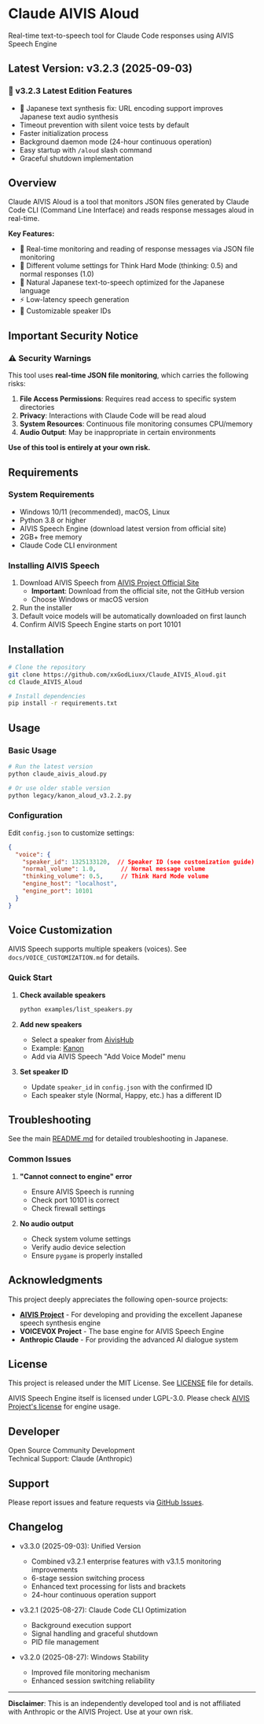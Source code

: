 # Claude AIVIS Aloud

Real-time text-to-speech tool for Claude Code responses using AIVIS Speech Engine

## Latest Version: v3.2.3 (2025-09-03)

### 🎉 v3.2.3 Latest Edition Features
- 🔧 Japanese text synthesis fix: URL encoding support improves Japanese text audio synthesis
- Timeout prevention with silent voice tests by default
- Faster initialization process
- Background daemon mode (24-hour continuous operation)
- Easy startup with `/aloud` slash command
- Graceful shutdown implementation

## Overview

Claude AIVIS Aloud is a tool that monitors JSON files generated by Claude Code CLI (Command Line Interface) and reads response messages aloud in real-time.

**Key Features:**
- 📝 Real-time monitoring and reading of response messages via JSON file monitoring
- 🧠 Different volume settings for Think Hard Mode (thinking: 0.5) and normal responses (1.0)
- 🎯 Natural Japanese text-to-speech optimized for the Japanese language
- ⚡ Low-latency speech generation
- 🔧 Customizable speaker IDs

## Important Security Notice

### ⚠️ Security Warnings

This tool uses **real-time JSON file monitoring**, which carries the following risks:

1. **File Access Permissions**: Requires read access to specific system directories
2. **Privacy**: Interactions with Claude Code will be read aloud
3. **System Resources**: Continuous file monitoring consumes CPU/memory
4. **Audio Output**: May be inappropriate in certain environments

**Use of this tool is entirely at your own risk.**

## Requirements

### System Requirements
- Windows 10/11 (recommended), macOS, Linux
- Python 3.8 or higher
- AIVIS Speech Engine (download latest version from official site)
- 2GB+ free memory
- Claude Code CLI environment

### Installing AIVIS Speech

1. Download AIVIS Speech from [AIVIS Project Official Site](https://aivis-project.com/)
   - **Important**: Download from the official site, not the GitHub version
   - Choose Windows or macOS version
2. Run the installer
3. Default voice models will be automatically downloaded on first launch
4. Confirm AIVIS Speech Engine starts on port 10101

## Installation

```bash
# Clone the repository
git clone https://github.com/xxGodLiuxx/Claude_AIVIS_Aloud.git
cd Claude_AIVIS_Aloud

# Install dependencies
pip install -r requirements.txt
```

## Usage

### Basic Usage

```bash
# Run the latest version
python claude_aivis_aloud.py

# Or use older stable version
python legacy/kanon_aloud_v3.2.2.py
```

### Configuration

Edit `config.json` to customize settings:

```json
{
  "voice": {
    "speaker_id": 1325133120,  // Speaker ID (see customization guide)
    "normal_volume": 1.0,       // Normal message volume
    "thinking_volume": 0.5,     // Think Hard Mode volume
    "engine_host": "localhost",
    "engine_port": 10101
  }
}
```

## Voice Customization

AIVIS Speech supports multiple speakers (voices). See `docs/VOICE_CUSTOMIZATION.md` for details.

### Quick Start

1. **Check available speakers**
   ```bash
   python examples/list_speakers.py
   ```

2. **Add new speakers**
   - Select a speaker from [AivisHub](https://hub.aivis-project.com/)
   - Example: [Kanon](https://hub.aivis-project.com/aivm-models/a670e6b8-0852-45b2-8704-1bc9862f2fe6)
   - Add via AIVIS Speech "Add Voice Model" menu

3. **Set speaker ID**
   - Update `speaker_id` in `config.json` with the confirmed ID
   - Each speaker style (Normal, Happy, etc.) has a different ID

## Troubleshooting

See the main [README.md](README.md) for detailed troubleshooting in Japanese.

### Common Issues

1. **"Cannot connect to engine" error**
   - Ensure AIVIS Speech is running
   - Check port 10101 is correct
   - Check firewall settings

2. **No audio output**
   - Check system volume settings
   - Verify audio device selection
   - Ensure `pygame` is properly installed

## Acknowledgments

This project deeply appreciates the following open-source projects:

- **[AIVIS Project](https://github.com/Aivis-Project)** - For developing and providing the excellent Japanese speech synthesis engine
- **VOICEVOX Project** - The base engine for AIVIS Speech Engine
- **Anthropic Claude** - For providing the advanced AI dialogue system

## License

This project is released under the MIT License. See [LICENSE](LICENSE) file for details.

AIVIS Speech Engine itself is licensed under LGPL-3.0. Please check [AIVIS Project's license](https://github.com/Aivis-Project/AivisSpeech-Engine/blob/master/LICENSE) for engine usage.

## Developer

Open Source Community Development  
Technical Support: Claude (Anthropic)

## Support

Please report issues and feature requests via [GitHub Issues](https://github.com/xxGodLiuxx/Claude_AIVIS_Aloud/issues).

## Changelog

- v3.3.0 (2025-09-03): Unified Version
  - Combined v3.2.1 enterprise features with v3.1.5 monitoring improvements
  - 6-stage session switching process
  - Enhanced text processing for lists and brackets
  - 24-hour continuous operation support

- v3.2.1 (2025-08-27): Claude Code CLI Optimization
  - Background execution support
  - Signal handling and graceful shutdown
  - PID file management

- v3.2.0 (2025-08-27): Windows Stability
  - Improved file monitoring mechanism
  - Enhanced session switching reliability

---

**Disclaimer**: This is an independently developed tool and is not affiliated with Anthropic or the AIVIS Project. Use at your own risk.